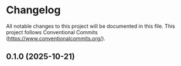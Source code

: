 # Changelog

All notable changes to this project will be documented in this file.
This project follows Conventional Commits (https://www.conventionalcommits.org/).

## 0.1.0 (2025-10-21)

